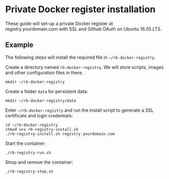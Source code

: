 # Private Docker register installation

These guide will set-up a private Docker register at registry.yourdomain.com with SSL and Github OAuth on Ubuntu 16.05 LTS.

## Example

The following steps will install the required file in `~/rb-docker-registry`.

Create a directory named `rb-docker-registry`. We will store scripts, images and other configuration files in there. 

    mkdir ~/rb-docker-registry

Create a folder `data` for persistent data:

    mkdir ~/rb-docker-registry/data


Enter `~/rb-docker-registry` and run the install script to generate a SSL certificate and login credentials:

    cd ~/rb-docker-registry
    chmod u+x rb-registry-install.sh
    ./rb-registry-install.sh registry.yourdomain.com

Start the container:

    ./rb-registry-run.sh

Strop and remove the container:

    ./rb-registry-stop.sh